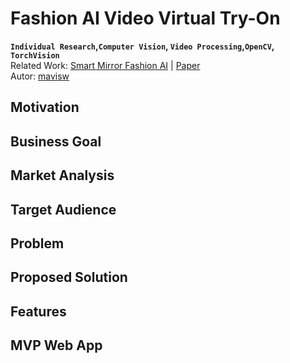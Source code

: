 # Fashion AI Video Virtual Try-On
<b>`Individual Research`,`Computer Vision`, `Video Processing`,`OpenCV`, `TorchVision` </b>
<br>
Related Work: 
[Smart Mirror Fashion AI](https://github.com/SJSUMS/SMART-MIRROR-FASHION-AI_SMFAI) | [Paper](https://drive.google.com/file/d/1AnocCvgEmQP2fdZu_HuTD_Mg2Pc4YmuU/view)
<br>
Autor: [mavisw](https://github.com/mavisw)

## Motivation

## Business Goal

## Market Analysis

## Target Audience

## Problem

## Proposed Solution

## Features

## MVP Web App
